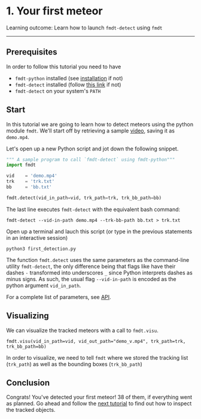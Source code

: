# 1. Your first meteor

Learning outcome: Learn how to launch `fmdt-detect` using `fmdt`

---

## Prerequisites

In order to follow this tutorial you need to have 

- `fmdt-python` installed (see [installation](../installation.md) if not)
- `fmdt-detect` installed (follow [this link](https://fmdt.readthedocs.io/en/latest/user/installation.html) if not)
- `fmdt-detect` on your system's `PATH` 

## Start

In this tutorial we are going to learn how to detect meteors using the python module `fmdt`. We'll start off by retrieving a sample [video](https://lip6.fr/adrien.cassagne/data/tauh/in/2022_05_31_tauh_34_meteors.mp4), saving it as `demo.mp4`.

Let's open up a new Python script and jot down the following snippet.
``` py title="hello_fmdt.py"
""" A sample program to call `fmdt-detect` using fmdt-python"""
import fmdt

vid    = 'demo.mp4'
trk    = 'trk.txt'
bb     = 'bb.txt'

fmdt.detect(vid_in_path=vid, trk_path=trk, trk_bb_path=bb)
```
The last line executes `fmdt-detect` with the equivalent bash command:
```{bash}
fmdt-detect --vid-in-path demo.mp4 --trk-bb-path bb.txt > trk.txt
```

Open up a terminal and lauch this script (or type in the previous statements in an interactive session)
```{bash}
python3 first_detection.py
```


The function `fmdt.detect` uses the same parameters as the command-line utility `fmdt-detect`,
the only difference being that flags like have their dashes `-` transformed into underscores `_` 
since Python interprets dashes as minus signs. As such, the usual flag `--vid-in-path` is encoded 
as the python argument `vid_in_path`.

For a complete list of parameters, see [API](../reference/api.md).

## Visualizing

We can visualize the tracked meteors with a call to `fmdt.visu`.

```
fmdt.visu(vid_in_path=vid, vid_out_path="demo_v.mp4", trk_path=trk, trk_bb_path=bb)
```

In order to visualize, we need to tell `fmdt` where we stored the tracking list (`trk_path`) as well
as the bounding boxes (`trk_bb_path`)

## Conclusion

Congrats! You've detected your first meteor! 38 of them, if everything went as planned. Go ahead and follow the [next tutorial](./2_Load_Tracked_Objects.md) to find out how to inspect the tracked objects.
